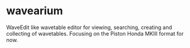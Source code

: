 # wavearium
WaveEdit like wavetable editor for viewing, searching, creating and collecting of wavetables. Focusing on the Piston Honda MKIII format for now.
